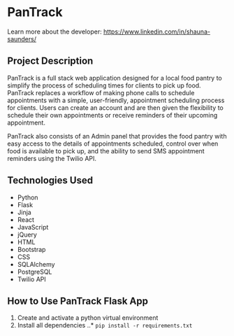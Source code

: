 # PanTrack

Learn more about the developer: https://www.linkedin.com/in/shauna-saunders/

## Project Description
PanTrack is a full stack web application designed for a local food pantry to simplify the process of scheduling times for clients to pick up food. PanTrack replaces a workflow of making phone calls to schedule appointments with a simple, user-friendly, appointment scheduling process for clients. Users can create an account and are then given the flexibility to schedule their own appointments or receive reminders of their upcoming appointment.

PanTrack also consists of an Admin panel that provides the food pantry with easy access to the details of appointments scheduled, control over when food is available to pick up, and the ability to send SMS appointment reminders using the Twilio API.

## Technologies Used
- Python
- Flask
- Jinja
- React
- JavaScript
- jQuery
- HTML
- Bootstrap
- CSS
- SQLAlchemy
- PostgreSQL
- Twilio API

## How to Use PanTrack Flask App
1. Create and activate a python virtual environment
2. Install all dependencies
..* `pip install -r requirements.txt`